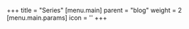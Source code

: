 +++
title = "Series"
[menu.main]
  parent = "blog"
  weight = 2
  [menu.main.params]
    icon = '<i class="fas fa-fw fa-columns text-info"></i>'
+++
